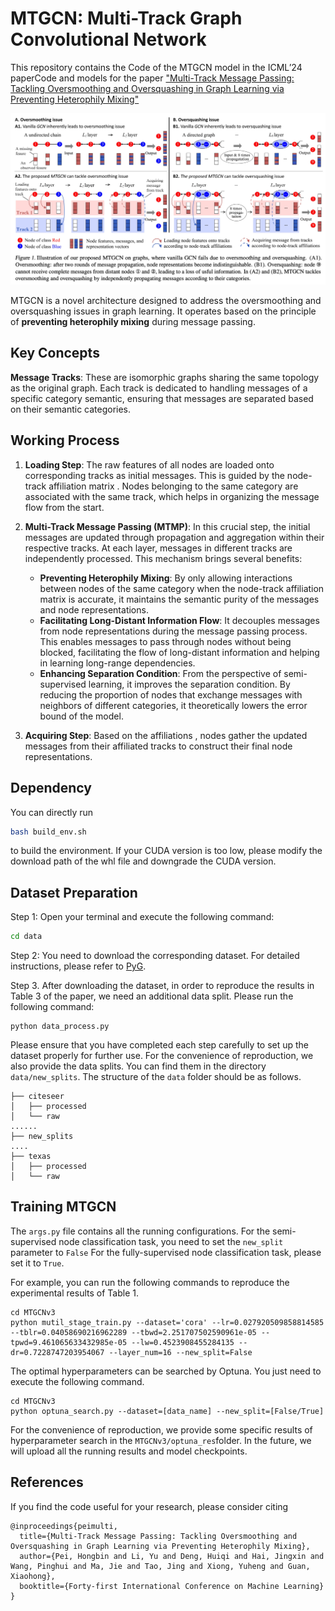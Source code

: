 # MTGCN: Multi-Track Graph Convolutional Network

This repository contains the Code of the MTGCN model in the ICML’24 paperCode and models for the paper ["Multi-Track Message Passing: Tackling Oversmoothing and Oversquashing in Graph Learning via Preventing Heterophily Mixing"](https://openreview.net/pdf?id=1sRuv4cnuZ)

![1737361222363](images/README/1737361222363.png)

MTGCN is a novel architecture designed to address the oversmoothing and oversquashing issues in graph learning. It operates based on the principle of **preventing heterophily mixing** during message passing.

## Key Concepts

**Message Tracks**: These are isomorphic graphs sharing the same topology as the original graph. Each track is dedicated to handling messages of a specific category semantic, ensuring that messages are separated based on their semantic categories.

## Working Process

1. **Loading Step**: The raw features of all nodes are loaded onto corresponding tracks as initial messages. This is guided by the node-track affiliation matrix . Nodes belonging to the same category are associated with the same track, which helps in organizing the message flow from the start.
2. **Multi-Track Message Passing (MTMP)**: In this crucial step, the initial messages are updated through propagation and aggregation within their respective tracks. At each layer, messages in different tracks are independently processed. This mechanism brings several benefits:

   * **Preventing Heterophily Mixing**: By only allowing interactions between nodes of the same category when the node-track affiliation matrix  is accurate, it maintains the semantic purity of the messages and node representations.
   * **Facilitating Long-Distant Information Flow**: It decouples messages from node representations during the message passing process. This enables messages to pass through nodes without being blocked, facilitating the flow of long-distant information and helping in learning long-range dependencies.
   * **Enhancing Separation Condition**: From the perspective of semi-supervised learning, it improves the separation condition. By reducing the proportion of nodes that exchange messages with neighbors of different categories, it theoretically lowers the error bound of the model.
3. **Acquiring Step**: Based on the affiliations , nodes gather the updated messages from their affiliated tracks to construct their final node representations.

## Dependency

You can directly run

```bash
bash build_env.sh
```

to build the environment. If your CUDA version is too low, please modify the download path of the whl file and downgrade the CUDA version.

## Dataset Preparation

Step 1: Open your terminal and execute the following command:

```bash
cd data
```

Step 2: You need to download the corresponding dataset. For detailed instructions, please refer to [PyG](https://pytorch-geometric.readthedocs.io/en/latest/modules/datasets.html).

Step 3. After downloading the dataset, in order to reproduce the results in Table 3 of the paper, we need an additional data split. Please run the following command:

```
python data_process.py
```

Please ensure that you have completed each step carefully to set up the dataset properly for further use. For the convenience of reproduction, we also provide the data splits. You can find them in the directory `data/new_splits`.  The structure of the `data` folder should be as follows.

```
├── citeseer
│   ├── processed
│   └── raw
......
├── new_splits
....
├── texas
│   ├── processed
│   └── raw
```

## Training MTGCN

The `args.py` file contains all the running configurations. For the semi-supervised node classification task, you need to set the `new_split` parameter to `False` For the fully-supervised node classification task, please set it to `True`.

For example, you can run the following commands to reproduce the experimental results of Table 1.

```
cd MTGCNv3
python mutil_stage_train.py --dataset='cora' --lr=0.027920509858814585 --tblr=0.04058690216962289 --tbwd=2.251707502590961e-05 --tpwd=9.461065633432985e-05 --lw=0.4523908455284135 --dr=0.7228747203954067 --layer_num=16 --new_split=False
```

The optimal hyperparameters can be searched by Optuna. You just need to execute the following command.

```
cd MTGCNv3
python optuna_search.py --dataset=[data_name] --new_split=[False/True]
```

For the convenience of reproduction, we provide some specific results of hyperparameter search in the `MTGCNv3/optuna_res`folder. In the future, we will upload all the running results and model checkpoints.

## References

If you find the code useful for your research, please consider citing

```
@inproceedings{peimulti,
  title={Multi-Track Message Passing: Tackling Oversmoothing and Oversquashing in Graph Learning via Preventing Heterophily Mixing},
  author={Pei, Hongbin and Li, Yu and Deng, Huiqi and Hai, Jingxin and Wang, Pinghui and Ma, Jie and Tao, Jing and Xiong, Yuheng and Guan, Xiaohong},
  booktitle={Forty-first International Conference on Machine Learning}
}
```
